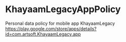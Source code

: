 # KhayaamLegacyAppPolicy
Personal data policy for mobile app KhayaamLegacy
https://play.google.com/store/apps/details?id=com.artsoft.KhayaamLegacy.app
